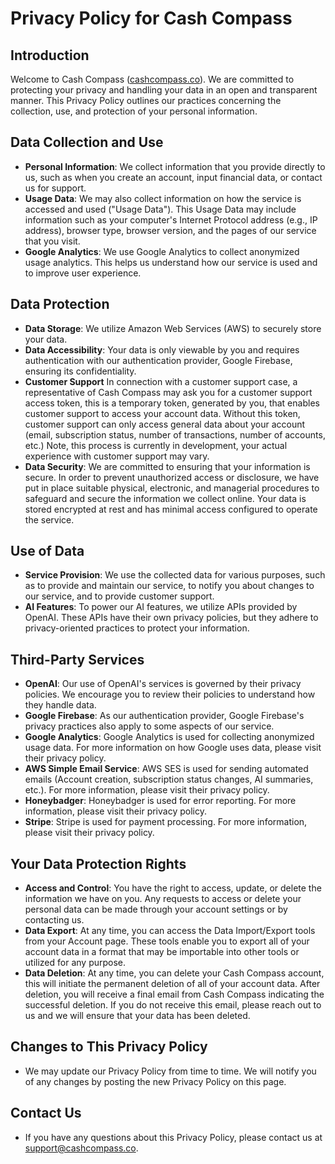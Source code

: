 # Privacy Policy for Cash Compass

## Introduction

Welcome to Cash Compass ([cashcompass.co](https://cashcompass.co)). We are committed to protecting your privacy and handling your data in an open and transparent manner. This Privacy Policy outlines our practices concerning the collection, use, and protection of your personal information.

## Data Collection and Use

- **Personal Information**: We collect information that you provide directly to us, such as when you create an account, input financial data, or contact us for support.
- **Usage Data**: We may also collect information on how the service is accessed and used ("Usage Data"). This Usage Data may include information such as your computer's Internet Protocol address (e.g., IP address), browser type, browser version, and the pages of our service that you visit.
- **Google Analytics**: We use Google Analytics to collect anonymized usage analytics. This helps us understand how our service is used and to improve user experience.

## Data Protection

- **Data Storage**: We utilize Amazon Web Services (AWS) to securely store your data.
- **Data Accessibility**: Your data is only viewable by you and requires authentication with our authentication provider, Google Firebase, ensuring its confidentiality.
- **Customer Support** In connection with a customer support case, a representative of Cash Compass may ask you for a customer support access token, this is a temporary token, generated by you, that enables customer support to access your account data. Without this token, customer support can only access general data about your account (email, subscription status, number of transactions, number of accounts, etc.) Note, this process is currently in development, your actual experience with customer support may vary.
- **Data Security**: We are committed to ensuring that your information is secure. In order to prevent unauthorized access or disclosure, we have put in place suitable physical, electronic, and managerial procedures to safeguard and secure the information we collect online. Your data is stored encrypted at rest and has minimal access configured to operate the service.

## Use of Data

- **Service Provision**: We use the collected data for various purposes, such as to provide and maintain our service, to notify you about changes to our service, and to provide customer support.
- **AI Features**: To power our AI features, we utilize APIs provided by OpenAI. These APIs have their own privacy policies, but they adhere to privacy-oriented practices to protect your information.

## Third-Party Services

- **OpenAI**: Our use of OpenAI's services is governed by their privacy policies. We encourage you to review their policies to understand how they handle data.
- **Google Firebase**: As our authentication provider, Google Firebase's privacy practices also apply to some aspects of our service.
- **Google Analytics**: Google Analytics is used for collecting anonymized usage data. For more information on how Google uses data, please visit their privacy policy.
- **AWS Simple Email Service**: AWS SES is used for sending automated emails (Account creation, subscription status changes, AI summaries, etc.). For more information, please visit their privacy policy.
- **Honeybadger**: Honeybadger is used for error reporting. For more information, please visit their privacy policy.
- **Stripe**: Stripe is used for payment processing. For more information, please visit their privacy policy.

## Your Data Protection Rights

- **Access and Control**: You have the right to access, update, or delete the information we have on you. Any requests to access or delete your personal data can be made through your account settings or by contacting us.
- **Data Export**: At any time, you can access the Data Import/Export tools from your Account page. These tools enable you to export all of your account data in a format that may be importable into other tools or utilized for any purpose.
- **Data Deletion**: At any time, you can delete your Cash Compass account, this will initiate the permanent deletion of all of your account data. After deletion, you will receive a final email from Cash Compass indicating the successful deletion. If you do not receive this email, please reach out to us and we will ensure that your data has been deleted.

## Changes to This Privacy Policy

- We may update our Privacy Policy from time to time. We will notify you of any changes by posting the new Privacy Policy on this page.

## Contact Us

- If you have any questions about this Privacy Policy, please contact us at [support@cashcompass.co](mailto:support@cashcompass.co).
